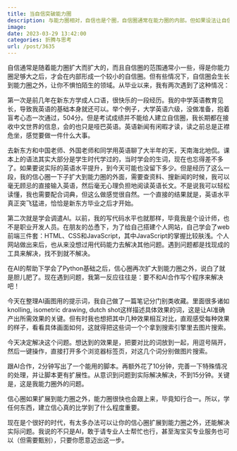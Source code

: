 ```yaml
---
title: 当自信突破能力圈
description: 与能力圈相对，自信也是个圈，自信圈通常在能力圈的内部。但如果设法让自信圈先一步扩展到能力圈之外，会有奇效。
image: 
date: 2023-03-29 13:42:00
categories: 折腾与思考
url: /post/3635
---
```


自信通常是随着能力圈扩大而扩大的，而且自信圈的范围通常小一些，得是你能力圈足够大之后，才会在内部形成一个较小的自信圈。但有些情况下，自信圈会生长到能力圈之外，让你不惧怕陌生的领域。从毕业以来，我有两次遇到了这种情况：

第一次是前几年在新东方学成人口语，很快乐的一段经历。我的中学英语教育见长，导致我英语的基础本身就还可以。举个例子，大学英语六级，没做准备，抱着盲考心态一次通过，504分。但是考试成绩并不能给人建立自信圈，我长期都在接收中文世界的信息，会的也只是哑巴英语。英语新闻有闲暇才读，读之前总是正襟危坐，感觉要做一件什么大事。

去新东方和中国老师、外国老师和同学用英语聊了大半年的天，天南海北地侃。课本上的语法其实大部分是学生时代学过的，当时学会的生词，现在也忘得差不多了。如果要说实际的英语水平提升，到今天可能也没留下多少。但是经历了这么一段，我的信心圈一下子扩大到能力圈的外面，需要查资料、搜新闻的时候，我可以毫无顾忌的直接输入英语，然后毫无心理负担地阅读英语长文。不是说我可以轻松读懂，我也需要配合词典，但这么做感觉很自然。一个直接的结果就是，英语水平真正突飞猛进，恰恰是新东方毕业之后才开始。

第二次就是学会调遣AI。以前，我的写代码水平也就那样，毕竟我是个设计师，也不是职业开发人员。在朋友的怂恿下，为了给自己搭建个人网站，自己学会了web前端三件套：HTML、CSS和JavaScript，其中JavaScript的掌握比较肤浅。个人网站做出来后，也从来没想过用代码能力去解决其他问题。遇到问题都是找现成的工具来解决，找不到就不解决。

在AI的帮助下学会了Python基础之后，信心圈再次扩大到能力圈之外，说白了就是胆儿肥了。现在遇到问题，我第一反应往往是：要不和AI合作写个程序来解决吧！

今天在整理AI画图用的提示词，我自己做了一篇笔记分门别类收藏。里面很多诸如knolling, isometric drawing, dutch shot这样描述具体效果的词，这是让AI准确产出所需效果的关键。但有时我也想把其中几种效果相互对比，直观感受每种效果的样子，看看具体画面如何，这就得把这些词一个个拿到搜索引擎里去图片搜索。

今天决定解决这个问题。想达到的效果是，把要对比的词放到一起，用逗号隔开，然后一键操作，直接打开多个浏览器标签页，对这几个词分别做图片搜索。

跟AI合作，2分钟写出了一个能用的脚本。再额外花了10分钟，完善一下特殊情况的处理，并让脚本更有扩展性。从意识到问题到实际解决解决，不到15分钟。关键是，这是我能力圈外的问题。

信心圈如果扩展到能力圈之外，能力圈很快也会跟上来，毕竟知行合一。所以，学任何东西，建立信心真的比学到了什么程度重要。

现在是个很好的时代，有太多办法可以让你的信心圈扩展到能力圈之外，还能解决实际问题。我说的不只是AI，敢于请专业人士帮忙也行，甚至淘宝买专业服务也可以（但需要甄别），只要你愿意迈出这一步。
